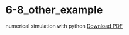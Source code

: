 6-8_other_example
=================

numerical simulation with python
[Download PDF](https://github.com/ssh0/6-8_other_example/blob/master/6-8_other_example.pdf?raw=true)

